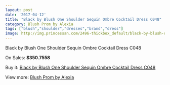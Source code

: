 ```yaml
---
layout: post
date: '2017-04-12'
title: "Black by Blush One Shoulder Sequin Ombre Cocktail Dress C048"
category: Blush Prom by Alexia
tags: ["blush","shoulder","dresses","brand","dress"]
image: http://img.princessan.com/2496-thickbox_default/black-by-blush-one-shoulder-sequin-ombre-cocktail-dress-c048.jpg
---
```

Black by Blush One Shoulder Sequin Ombre Cocktail Dress C048

On Sales: **$350.7558**
<a href="https://www.princessan.com/en/blush-prom-by-alexia/1128-black-by-blush-one-shoulder-sequin-ombre-cocktail-dress-c048.html"><amp-img layout="responsive" width="600" height="600" src="//img.princessan.com/2496-thickbox_default/black-by-blush-one-shoulder-sequin-ombre-cocktail-dress-c048.jpg" alt="Black by Blush One Shoulder Sequin Ombre Cocktail Dress C048 0" /></a>
<a href="https://www.princessan.com/en/blush-prom-by-alexia/1128-black-by-blush-one-shoulder-sequin-ombre-cocktail-dress-c048.html"><amp-img layout="responsive" width="600" height="600" src="//img.princessan.com/2497-thickbox_default/black-by-blush-one-shoulder-sequin-ombre-cocktail-dress-c048.jpg" alt="Black by Blush One Shoulder Sequin Ombre Cocktail Dress C048 1" /></a>

Buy it: [Black by Blush One Shoulder Sequin Ombre Cocktail Dress C048](https://www.princessan.com/en/blush-prom-by-alexia/1128-black-by-blush-one-shoulder-sequin-ombre-cocktail-dress-c048.html "Black by Blush One Shoulder Sequin Ombre Cocktail Dress C048")

View more: [Blush Prom by Alexia](https://www.princessan.com/en/11-blush-prom-by-alexia "Blush Prom by Alexia")